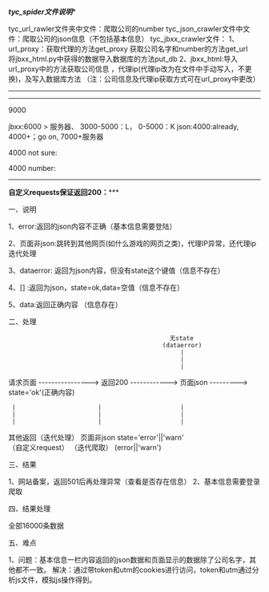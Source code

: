 


***********************************************tyc_spider文件说明************************************************

tyc_url_rawler文件夹中文件：爬取公司的number
tyc_json_crawler文件中文件：爬取公司的json信息（不包括基本信息）
tyc_jbxx_crawler文件：
	1、url_proxy：获取代理的方法get_proxy
				  获取公司名字和number的方法get_url	
				  将jbxx_html.py中获得的数据导入数据库的方法put_db
	2、jbxx_html:导入url_proxy中的方法获取公司信息 ，代理ip(代理ip改为在文件中手动写入，不更换)，及写入数据库方法
				 （注：公司信息及代理ip获取方式可在url_proxy中更改）
				 
*****************************************************************************************************************

***********************************************
9000

jbxx:6000 > 服务器、  3000-5000：L， 0-5000：K
json:4000:already, 4000+；go on, 7000+服务器

4000
not sure:

4000
number:

************************************************




******************自定义requests保证返回200：*********************

一、说明

1、error:返回的json内容不正确（基本信息需要登陆）

2、页面非json:跳转到其他网页(如什么游戏的网页之类)，代理IP异常，还代理ip迭代处理

3、dataerror: 返回为json内容，但没有state这个键值（信息不存在）

4、[] :返回为json，state=ok,data=空值（信息不存在）      
                                                  
5、data:返回正确内容 （信息存在）




二、处理

                                                 无state  
                                               (dataerror)
                                                    |
                                                    |
													|
							
请求页面 ----------------> 返回200 ------------> 页面json ---------> state='ok'(正确内容)

     |			     		 |                      |
     |                       |                      |
     |                       |                      |

其他返回（迭代处理）     页面非json            state='error'||'warn'    
（自定义request）        （迭代爬取）             (error||'warn')


三、结果

1、网站备案，返回501后再处理异常（查看是否存在信息）
2、基本信息需要登录爬取


四、结果处理

全部16000条数据
	
五、难点

1、问题：基本信息一栏内容返回的json数据和页面显示的数据除了公司名字，其他都不一致。
   解决：通过带token和utm的cookies进行访问，token和utm通过分析js文件，模拟js操作得到。
    
